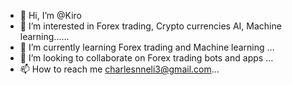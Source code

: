 - 👋 Hi, I’m @Kiro
- 👀 I’m interested in Forex trading, Crypto currencies AI, Machine learning......
- 🌱 I’m currently learning Forex trading and Machine learning ...
- 💞️ I’m looking to collaborate on Forex trading bots and apps ...
- 📫 How to reach me charlesnneli3@gmail.com...

<!---
Aharoni/Charlos3d is a ✨ special ✨ repository because its `README.md` (this file) appears on your GitHub profile.
You can click the Preview link to take a look at your changes.
--->
